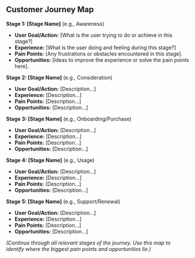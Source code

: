 <!--
## Description: Outlines the customer’s end-to-end journey with your product, highlighting their goals, experiences, pain points, and opportunities at each stage.
## Usage Note: Use to visualize and analyze user experience across different phases (onboarding, usage, support, etc.). Prepare a list of stages relevant to your product; the prompt will guide detailing each stage.
## Instructions: The AI will prompt you to define the key stages of your user's journey. For each stage, you'll identify what the user is trying to do, what they experience, pain points, and potential improvements. The output will be a structured journey map useful for finding improvement areas.
## Attribution: Based on customer journey mapping practices common in UX and service design.
-->

## Customer Journey Map

**Stage 1: [Stage Name]** (e.g., Awareness)  
- **User Goal/Action:** [What is the user trying to do or achieve in this stage?]  
- **Experience:** [What is the user doing and feeling during this stage?]  
- **Pain Points:** [Any frustrations or obstacles encountered in this stage].  
- **Opportunities:** [Ideas to improve the experience or solve the pain points here].

**Stage 2: [Stage Name]** (e.g., Consideration)  
- **User Goal/Action:** [Description...]  
- **Experience:** [Description...]  
- **Pain Points:** [Description...]  
- **Opportunities:** [Description...]  

**Stage 3: [Stage Name]** (e.g., Onboarding/Purchase)  
- **User Goal/Action:** [Description...]  
- **Experience:** [Description...]  
- **Pain Points:** [Description...]  
- **Opportunities:** [Description...]

**Stage 4: [Stage Name]** (e.g., Usage)  
- **User Goal/Action:** [Description...]  
- **Experience:** [Description...]  
- **Pain Points:** [Description...]  
- **Opportunities:** [Description...]

**Stage 5: [Stage Name]** (e.g., Support/Renewal)  
- **User Goal/Action:** [Description...]  
- **Experience:** [Description...]  
- **Pain Points:** [Description...]  
- **Opportunities:** [Description...]

*(Continue through all relevant stages of the journey. Use this map to identify where the biggest pain points and opportunities lie.)*

